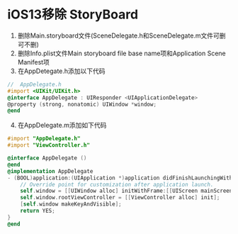 # iOS13移除 StoryBoard

1. 删除Main.storyboard文件(SceneDelegate.h和SceneDelegate.m文件可删可不删)
2. 删除Info.plist文件Main storyboard file base name项和Application Scene Manifest项
3. 在AppDetegate.h添加以下代码

``` objective-c
//	AppDelegate.h
#import <UIKit/UIKit.h>
@interface AppDelegate : UIResponder <UIApplicationDelegate>
@property (strong, nonatomic) UIWindow *window;
@end
```

4. 在AppDelegate.m添加如下代码

``` objective-c
#import "AppDelegate.h"
#import "ViewController.h"

@interface AppDelegate ()
@end
@implementation AppDelegate
- (BOOL)application:(UIApplication *)application didFinishLaunchingWithOptions:(NSDictionary *)launchOptions {
    // Override point for customization after application launch.
    self.window = [[UIWindow alloc] initWithFrame:[[UIScreen mainScreen] bounds]];
    self.window.rootViewController = [[ViewController alloc] init];
    [self.window makeKeyAndVisible];
    return YES;
}
@end
```